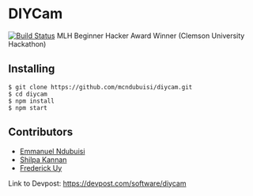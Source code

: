 # DIYCam
[![Build Status](https://travis-ci.org/mcndubuisi/diycam.svg?branch=master)](https://travis-ci.org/mcndubuisi/diycam)
MLH Beginner Hacker Award Winner (Clemson University Hackathon)

## Installing

```
$ git clone https://github.com/mcndubuisi/diycam.git
$ cd diycam
$ npm install
$ npm start
```

## Contributors

- [Emmanuel Ndubuisi](https://linkedin.com/in/emmanuel-ndubuisi)
- [Shilpa Kannan](https://linkedin.com/in/shilpa-kannan-9831a3177)
- [Frederick Uy](https://www.linkedin.com/in/frederick-uy-15b50b16b)

Link to Devpost: https://devpost.com/software/diycam 
